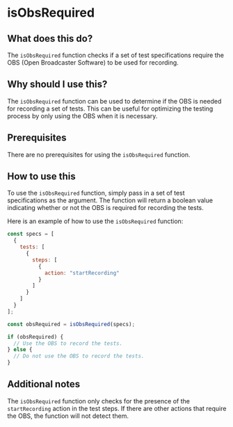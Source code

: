 
  
   # **isObsRequired**

## What does this do?

The `isObsRequired` function checks if a set of test specifications require the OBS (Open Broadcaster Software) to be used for recording.

## Why should I use this?

The `isObsRequired` function can be used to determine if the OBS is needed for recording a set of tests. This can be useful for optimizing the testing process by only using the OBS when it is necessary.

## Prerequisites

There are no prerequisites for using the `isObsRequired` function.

## How to use this

To use the `isObsRequired` function, simply pass in a set of test specifications as the argument. The function will return a boolean value indicating whether or not the OBS is required for recording the tests.

Here is an example of how to use the `isObsRequired` function:

```javascript
const specs = [
  {
    tests: [
      {
        steps: [
          {
            action: "startRecording"
          }
        ]
      }
    ]
  }
];

const obsRequired = isObsRequired(specs);

if (obsRequired) {
  // Use the OBS to record the tests.
} else {
  // Do not use the OBS to record the tests.
}
```

## Additional notes

The `isObsRequired` function only checks for the presence of the `startRecording` action in the test steps. If there are other actions that require the OBS, the function will not detect them.
  
  